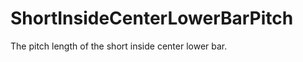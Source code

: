 ShortInsideCenterLowerBarPitch
==============================

The pitch length of the short inside center lower bar.
